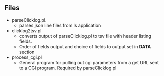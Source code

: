 


## Files
* parseClicklog.pl. 
  * parses json line files from ls application
* clicklog2tsv.pl
  * converts output of parseClicklog.pl to tsv file with header listing fields.  
  * Order of fields output and choice of fields to output set in __DATA__ section
* process_cgi.pl
  * General program for pulling out cgi parameters from a get URL sent to a CGI program.  Required by parseClicklog.pl

